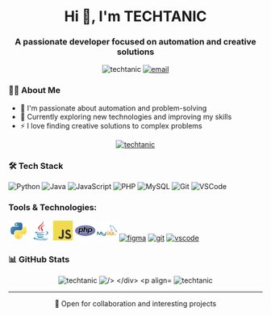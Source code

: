 <h1 align="center">Hi 👋, I'm TECHTANIC</h1>
<h3 align="center">A passionate developer focused on automation and creative solutions</h3>

<p align="center">
  <img src="https://komarev.com/ghpvc/?username=techtanic&label=Profile%20views&color=0e75b6&style=flat" alt="techtanic" />
  <a href="mailto:techtanic+contact@outlook.com">
    <img src="https://img.shields.io/badge/Email-Contact%20Me-blue" alt="email" />
  </a>
</p>

### 👨‍💻 About Me
- 🔭 I'm passionate about automation and problem-solving
- 🌱 Currently exploring new technologies and improving my skills
- ⚡ I love finding creative solutions to complex problems

<p align="center">
  <a href="https://github.com/ryo-ma/github-profile-trophy">
    <img src="https://github-profile-trophy.vercel.app/?username=techtanic&theme=darkhub&no-frame=true&row=1&margin-w=15" alt="techtanic" />
  </a>
</p>

### 🛠️ Tech Stack
![Python](https://img.shields.io/badge/-Python-3776AB?style=flat&logo=python&logoColor=white)
![Java](https://img.shields.io/badge/-Java-007396?style=flat&logo=java&logoColor=white)
![JavaScript](https://img.shields.io/badge/-JavaScript-F7DF1E?style=flat&logo=javascript&logoColor=black)
![PHP](https://img.shields.io/badge/-PHP-777BB4?style=flat&logo=php&logoColor=white)
![MySQL](https://img.shields.io/badge/-MySQL-4479A1?style=flat&logo=mysql&logoColor=white)
![Git](https://img.shields.io/badge/-Git-F05032?style=flat&logo=git&logoColor=white)
![VSCode](https://img.shields.io/badge/-VSCode-007ACC?style=flat&logo=visual-studio-code&logoColor=white)

<h3 align="left">Tools & Technologies:</h3>
<p align="left">
  <a href="https://www.python.org" target="_blank"><img src="https://raw.githubusercontent.com/devicons/devicon/master/icons/python/python-original.svg" alt="python" width="40" height="40"/></a>
  <a href="https://www.java.com" target="_blank"><img src="https://raw.githubusercontent.com/devicons/devicon/master/icons/java/java-original.svg" alt="java" width="40" height="40"/></a>
  <a href="https://developer.mozilla.org/en-US/docs/Web/JavaScript" target="_blank"><img src="https://raw.githubusercontent.com/devicons/devicon/master/icons/javascript/javascript-original.svg" alt="javascript" width="40" height="40"/></a>
  <a href="https://www.php.net" target="_blank"><img src="https://raw.githubusercontent.com/devicons/devicon/master/icons/php/php-original.svg" alt="php" width="40" height="40"/></a>
  <a href="https://www.mysql.com/" target="_blank"><img src="https://raw.githubusercontent.com/devicons/devicon/master/icons/mysql/mysql-original-wordmark.svg" alt="mysql" width="40" height="40"/></a>
  <a href="https://www.figma.com/" target="_blank"><img src="https://www.vectorlogo.zone/logos/figma/figma-icon.svg" alt="figma" width="40" height="40"/></a>
  <a href="https://git-scm.com/" target="_blank"><img src="https://www.vectorlogo.zone/logos/git-scm/git-scm-icon.svg" alt="git" width="40" height="40"/></a>
  <a href="https://code.visualstudio.com/" target="_blank"><img src="https://upload.wikimedia.org/wikipedia/commons/thumb/9/9a/Visual_Studio_Code_1.35_icon.svg/1200px-Visual_Studio_Code_1.35_icon.svg.png" alt="vscode" width="40" height="40"/></a>
</p>

### 📊 GitHub Stats
<div align="center">
  <img height="180em" src="https://github-readme-stats.vercel.app/api?username=techtanic&show_icons=true&theme=github_dark&hide_border=true&locale=en" alt="techtanic" />
  <img height="180em" src="https://github-readme-streak-stats.herokuapp.com/?user=techtanic&theme=github-dark-blue&hide_border=true" alt=" />
</div>

<p align="center">
  <img src="https://github-readme-stats.vercel.app/api/top-langs?username=techtanic&show_icons=true&theme=github_dark&hide_border=true&locale=en&layout=compact" alt="techtanic" />
</p>

---
<p align="center">
  💼 Open for collaboration and interesting projects
</p>
